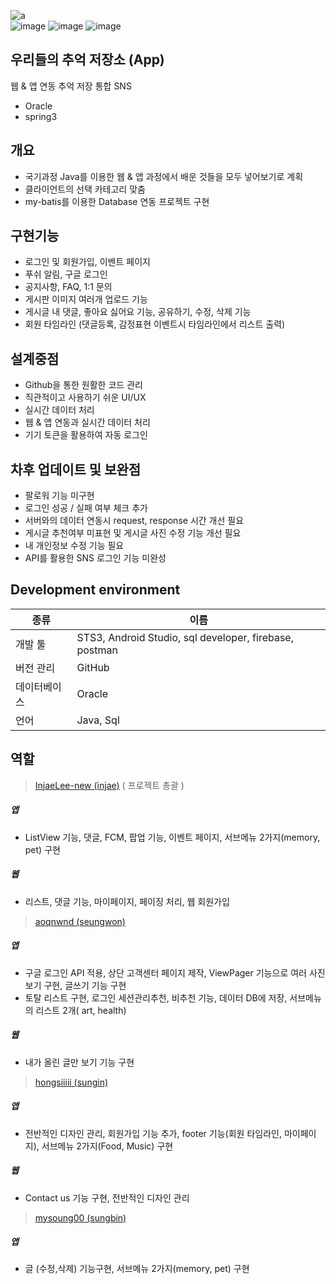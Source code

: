 ![a](https://user-images.githubusercontent.com/71866565/109638381-4e5b1b00-7b91-11eb-9e86-3892a663f81a.PNG)<br>
![image](https://user-images.githubusercontent.com/71866565/109779240-18796d80-7c49-11eb-834e-0d57b10bbb40.png)
![image](https://user-images.githubusercontent.com/71866565/109779339-347d0f00-7c49-11eb-8009-f741ddc0f8d5.png)
![image](https://user-images.githubusercontent.com/71866565/109779104-f253cd80-7c48-11eb-8194-408ab34646ab.png)

## 우리들의 추억 저장소 (App)
웹 & 앱 연동 추억 저장 통합 SNS  
- Oracle
- spring3

## 개요
- 국기과정 Java를 이용한 웹 & 앱 과정에서 배운 것들을 모두 넣어보기로 계획
- 클라이언트의 선택 카테고리 맞춤
- my-batis를 이용한 Database 연동 프로젝트 구현

## 구현기능
- 로그인 및 회원가입, 이벤트 페이지
- 푸쉬 알림, 구글 로그인
- 공지사항, FAQ, 1:1 문의
- 게시판 이미지 여러개 업로드 기능
- 게시글 내 댓글, 좋아요 싫어요 기능, 공유하기, 수정, 삭제 기능
- 회원 타임라인 (댓글등록, 감정표현 이벤트시 타임라인에서 리스트 출력)

## 설계중점
- Github을 통한 원활한 코드 관리
- 직관적이고 사용하기 쉬운 UI/UX 
- 실시간 데이터 처리
- 웹 & 앱 연동과 실시간 데이터 처리
- 기기 토큰을 활용하여 자동 로그인

## 차후 업데이트 및 보완점
- 팔로워 기능 미구현
- 로그인 성공 / 실패 여부 체크 추가
- 서버와의 데이터 연동시 request, response 시간 개선 필요
- 게시글 추천여부 미표현 및 게시글 사진 수정 기능 개선 필요
- 내 개인정보 수정 기능 필요
- API를 활용한 SNS 로그인 기능 미완성


## Development environment

| 종류 | 이름 |
| ------ | ------ |
| 개발 툴 | STS3, Android Studio, sql developer, firebase, postman |
| 버전 관리 | GitHub |
| 데이터베이스 | Oracle |
| 언어 | Java, Sql |

## 역할
> [InjaeLee-new (injae)](https://github.com/InjaeLee-new) ( 프로젝트 총괄 )
##### 앱
- ListView 기능, 댓글, FCM, 팝업 기능, 이벤트 페이지, 서브메뉴 2가지(memory, pet) 구현
##### 웹
- 리스트, 댓글 기능, 마이페이지, 페이징 처리, 웹 회원가입<br>

> [aoqnwnd (seungwon)](https://github.com/aoqnwnd)
##### 앱
- 구글 로그인 API 적용, 상단 고객센터 페이지 제작, ViewPager 기능으로 여러 사진 보기 구현, 글쓰기 기능 구현
- 토탈 리스트 구현, 로그인 세션관리추천, 비추천 기능, 데이터 DB에 저장, 서브메뉴의 리스트 2개( art, health)
##### 웹
- 내가 올린 글만 보기 기능 구현<br>

> [hongsiiiii (sungin)](https://github.com/hongsiiiii)
##### 앱
- 전반적인 디자인 관리, 회원가입 기능 추가, footer 기능(회원 타임라인, 마이페이지), 서브메뉴 2가지(Food, Music) 구현
##### 웹
- Contact us 기능 구현, 전반적인 디자인 관리<br>

> [mysoung00 (sungbin)](https://github.com/mysoung00)
##### 앱
- 글 (수정,삭제) 기능구현,  서브메뉴 2가지(memory, pet) 구현<br>
